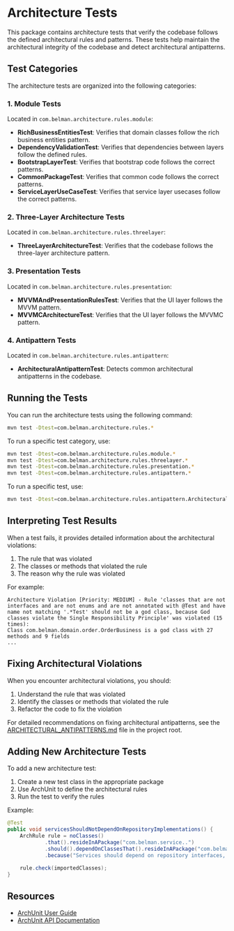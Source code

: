 # Architecture Tests

This package contains architecture tests that verify the codebase follows the defined architectural rules and patterns. These tests help maintain the architectural integrity of the codebase and detect architectural antipatterns.

## Test Categories

The architecture tests are organized into the following categories:

### 1. Module Tests

Located in `com.belman.architecture.rules.module`:

- **RichBusinessEntitiesTest**: Verifies that domain classes follow the rich business entities pattern.
- **DependencyValidationTest**: Verifies that dependencies between layers follow the defined rules.
- **BootstrapLayerTest**: Verifies that bootstrap code follows the correct patterns.
- **CommonPackageTest**: Verifies that common code follows the correct patterns.
- **ServiceLayerUseCaseTest**: Verifies that service layer usecases follow the correct patterns.

### 2. Three-Layer Architecture Tests

Located in `com.belman.architecture.rules.threelayer`:

- **ThreeLayerArchitectureTest**: Verifies that the codebase follows the three-layer architecture pattern.

### 3. Presentation Tests

Located in `com.belman.architecture.rules.presentation`:

- **MVVMAndPresentationRulesTest**: Verifies that the UI layer follows the MVVM pattern.
- **MVVMCArchitectureTest**: Verifies that the UI layer follows the MVVMC pattern.

### 4. Antipattern Tests

Located in `com.belman.architecture.rules.antipattern`:

- **ArchitecturalAntipatternTest**: Detects common architectural antipatterns in the codebase.

## Running the Tests

You can run the architecture tests using the following command:

```bash
mvn test -Dtest=com.belman.architecture.rules.*
```

To run a specific test category, use:

```bash
mvn test -Dtest=com.belman.architecture.rules.module.*
mvn test -Dtest=com.belman.architecture.rules.threelayer.*
mvn test -Dtest=com.belman.architecture.rules.presentation.*
mvn test -Dtest=com.belman.architecture.rules.antipattern.*
```

To run a specific test, use:

```bash
mvn test -Dtest=com.belman.architecture.rules.antipattern.ArchitecturalAntipatternTest
```

## Interpreting Test Results

When a test fails, it provides detailed information about the architectural violations:

1. The rule that was violated
2. The classes or methods that violated the rule
3. The reason why the rule was violated

For example:

```
Architecture Violation [Priority: MEDIUM] - Rule 'classes that are not interfaces and are not enums and are not annotated with @Test and have name not matching '.*Test' should not be a god class, because God classes violate the Single Responsibility Principle' was violated (15 times):
Class com.belman.domain.order.OrderBusiness is a god class with 27 methods and 9 fields
...
```

## Fixing Architectural Violations

When you encounter architectural violations, you should:

1. Understand the rule that was violated
2. Identify the classes or methods that violated the rule
3. Refactor the code to fix the violation

For detailed recommendations on fixing architectural antipatterns, see the [ARCHITECTURAL_ANTIPATTERNS.md](../../../../../../../../ARCHITECTURAL_ANTIPATTERNS.md) file in the project root.

## Adding New Architecture Tests

To add a new architecture test:

1. Create a new test class in the appropriate package
2. Use ArchUnit to define the architectural rules
3. Run the test to verify the rules

Example:

```java
@Test
public void servicesShouldNotDependOnRepositoryImplementations() {
    ArchRule rule = noClasses()
            .that().resideInAPackage("com.belman.service..")
            .should().dependOnClassesThat().resideInAPackage("com.belman.repository.persistence..")
            .because("Services should depend on repository interfaces, not implementations");

    rule.check(importedClasses);
}
```

## Resources

- [ArchUnit User Guide](https://www.archunit.org/userguide/html/000_Index.html)
- [ArchUnit API Documentation](https://javadoc.io/doc/com.tngtech.archunit/archunit/latest/index.html)